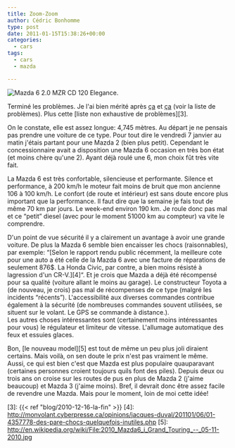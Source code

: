 ```yaml
---
title: Zoom-Zoom
author: Cédric Bonhomme
type: post
date: 2011-01-15T15:38:26+00:00
categories:
  - cars
tags:
  - cars
  - mazda

---
```

![Mazda 6 2.0 MZR CD 120 Elegance.](/images/blog/2014/08/zoom-zoom.jpg)

Terminé les problèmes. Je l'ai bien mérité après [ça][1] et [ça][2]
(voir la liste de problèmes). Plus cette [liste non exhaustive de problèmes][3].

On le constate, elle est assez longue: 4,745 mètres. Au départ je ne pensais pas prendre une voiture de ce type. Pour tout dire le vendredi 7 janvier au matin j'étais partant pour une Mazda 2 (bien plus petit). Cependant le concessionnaire avait a disposition une Mazda 6 occasion en très bon état (et moins chère qu'une 2). Ayant déjà roulé une 6, mon choix fût très vite fait. 

La Mazda 6 est très confortable, silencieuse et performante. Silence et performance, à 200 km/h le moteur fait moins de bruit que mon ancienne 106 à 100 km/h. Le confort (de route et intérieur) est sans doute encore plus important que la performance. Il faut dire que la semaine je fais tout de même 70 km par jours. Le week-end environ 190 km. Je roule donc pas mal et ce &#8220;petit&#8221; diesel (avec pour le moment 51000 km au compteur) va vite le comprendre.

D'un point de vue sécurité il y a clairement un avantage à avoir une grande voiture. De plus la Mazda 6 semble bien encaisser les chocs (raisonnables), par exemple: &#8220;[Selon le rapport rendu public récemment, la meilleure cote pour une auto a été celle de la Mazda 6 avec une facture de réparations de seulement 876$. La Honda Civic, par contre, a bien moins résisté à lagression d'un CR-V.][4]&#8220;. Et je crois que Mazda a déjà été récompensé pour sa qualité (voiture allant le moins au garage). Le constructeur Toyota a (de nouveau, je crois) pas mal de récompenses de ce type (malgré les incidents &#8220;récents&#8221;). L'accessibilité aux diverses commandes contribue également à la sécurité (de nombreuses commandes souvent utilisées, se situent sur le volant. Le GPS se commande à distance.).  
Les autres choses intéressantes sont (certainement moins intéressantes pour vous) le régulateur et limiteur de vitesse. L'allumage automatique des feux et essuies glaces.

Bon, [le nouveau model][5] est tout de même un peu plus joli diraient certains. Mais voilà, on sen doute le prix n'est pas vraiment le même.  
Aussi, ce qui est bien c'est que Mazda est plus populaire quauparavant (certaines personnes croient toujours quils font des piles). Depuis deux ou trois ans on croise sur les routes de pus en plus de Mazda 2 (j'aime beaucoup) et Mazda 3 (j'aime moins). Bref, il devrait donc être assez facile de revendre une Mazda. Mais pour le moment, loin de moi cette idée!

 [1]: https://wiki.cedricbonhomme.org/cars#rover_111_chelsea
 [2]: https://wiki.cedricbonhomme.org/cars#peugeot_106
 [3]: {{< ref "blog/2010-12-16-la-fin" >}}
 [4]: http://monvolant.cyberpresse.ca/opinions/jacques-duval/201101/06/01-4357778-des-pare-chocs-quelquefois-inutiles.php
 [5]: http://en.wikipedia.org/wiki/File:2010_Mazda6_i_Grand_Touring_--_05-11-2010.jpg

